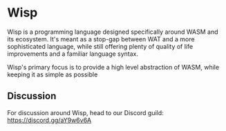 # Wisp
Wisp is a programming language designed specifically around WASM and its 
ecosystem. It's meant as a stop-gap between WAT and a more sophisticated
language, while still offering plenty of quality of life improvements and a
familiar language syntax.

Wisp's primary focus is to provide a high level abstraction of WASM,
while keeping it as simple as possible

## Discussion
For discussion around Wisp, head to our Discord guild:
https://discord.gg/aY9w6v6A